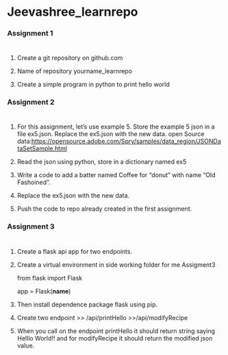 # Jeevashree_learnrepo

### Assignment 1
#

1. Create a git repository on github.com

2. Name of repository yourname_learnrepo

3. Create a simple program in python to print hello world

### Assignment 2
#

1. For this assignment, let’s use example 5. Store the example 5 json in a file ex5.json.
   Replace the ex5.json with the new data. open Source data:https://opensource.adobe.com/Spry/samples/data_region/JSONDataSetSample.html

2. Read the json using python, store in a dictionary named ex5

3. Write a code to add a batter named Coffee for “donut” with name “Old Fashoined”.

4. Replace the ex5.json with the new data.

5. Push the code to repo already created in the first assignment.

### Assignment 3
#

1. Create a flask api app for two endpoints.

2. Create a virtual environment in side working folder for me Assigment3

   from flask import Flask

   app = Flask(__name__)

3. Then install dependence package flask using pip.

4. Create two endpoint
        >> /api/printHello
        >>/api/modifyRecipe

5. When you call on the endpoint printHello it should return string saying Helllo World!!  and for modifyRecipe it should return the modified json value.

